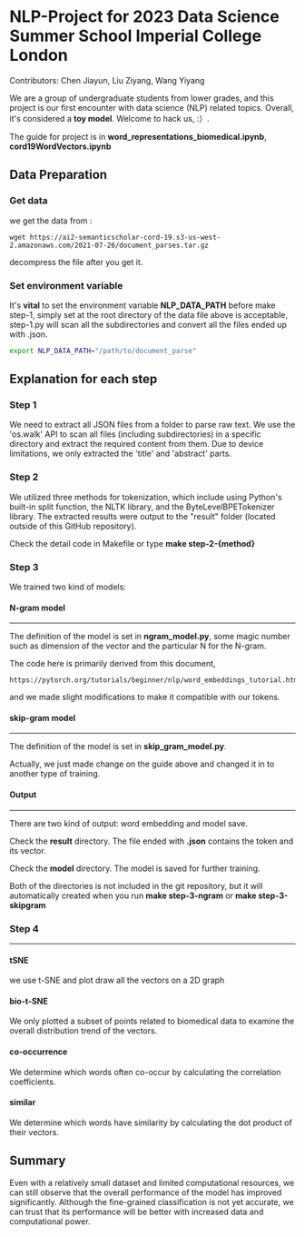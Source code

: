 # NLP-Project for 2023 Data Science Summer School Imperial College London

Contributors: Chen Jiayun, Liu Ziyang, Wang Yiyang

We are a group of undergraduate students from lower grades, and this project is our first encounter with data science (NLP) related topics. Overall, it's considered a **toy model**. Welcome to hack us, :）.

The guide for project is in **word_representations_biomedical.ipynb**, **cord19WordVectors.ipynb**

## Data Preparation

### Get data

we get the data from :

```shell
wget https://ai2-semanticscholar-cord-19.s3-us-west-2.amazonaws.com/2021-07-26/document_parses.tar.gz
```

decompress the file after you get it.

### Set environment variable

It's **vital** to set the environment variable **NLP_DATA_PATH** before make step-1, simply set at the root directory of the data file above is acceptable, step-1.py will scan all the subdirectories and convert all the files ended up with .json.

```bash
export NLP_DATA_PATH="/path/to/document_parse"
```

## Explanation for each step

### Step 1

We need to extract all JSON files from a folder to parse raw text. We use the 'os.walk' API to scan all files (including subdirectories) in a specific directory and extract the required content from them. Due to device limitations, we only extracted the 'title' and 'abstract' parts.

### Step 2

We utilized three methods for tokenization, which include using Python's built-in split function, the NLTK library, and the ByteLevelBPETokenizer library. The extracted results were output to the "result" folder (located outside of this GitHub repository).

Check the detail code in Makefile or type **make step-2-{method}**

### Step 3
We trained two kind of models:

#### N-gram model

---

The definition of the model is set in **ngram_model.py**, some magic number such as dimension of the vector and the particular N for the N-gram.

The code here is primarily derived from this document, 

```text
https://pytorch.org/tutorials/beginner/nlp/word_embeddings_tutorial.html
```

and we made slight modifications to make it compatible with our tokens.


#### skip-gram model

---

The definition of the model is set in **skip_gram_model.py**.

Actually, we just made change on the guide above and changed it in to another type of training.

#### Output

---

There are two kind of output: word embedding and model save.

Check the **result** directory. The file ended with **.json** contains the token and its vector.

Check the **model** directory. The model is saved for further training.

Both of the directories is not included in the git repository, but it will automatically created when you run **make step-3-ngram** or **make step-3-skipgram**

### Step 4

---

#### tSNE
we use t-SNE and plot draw all the vectors on a 2D graph

#### bio-t-SNE
We only plotted a subset of points related to biomedical data to examine the overall distribution trend of the vectors.

#### co-occurrence
We determine which words often co-occur by calculating the correlation coefficients.

#### similar
We determine which words have similarity by calculating the dot product of their vectors.


## Summary
Even with a relatively small dataset and limited computational resources, we can still observe that the overall performance of the model has improved significantly. Although the fine-grained classification is not yet accurate, we can trust that its performance will be better with increased data and computational power.